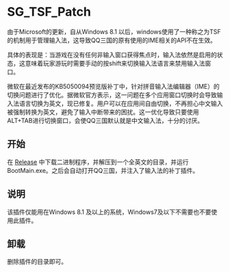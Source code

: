 # SG_TSF_Patch

由于Microsoft的更新，自从Windows 8.1 以后，windows使用了一种称之为TSF的机制用于管理输入法，这导致QQ三国的原有使用的IME相关的API不在生效。

具体的表现是：当游戏在没有任何非输入窗口获得焦点时，输入法依然是启用的状态，这意味着玩家游玩时需要手动的按shift来切换输入法语言来禁用输入法窗口。


微软在最近发布的KB5050094预览版补丁中，针对拼音输入法编辑器（IME）的切换问题进行了优化。据微软官方表示，这一问题在多个应用窗口切换时会导致输入法语言切换为英文，现已修复。用户可以在应用间自由切换，不再担心中文输入被强制转换为英文，避免了输入中断带来的困扰。这一优化导致只要使用ALT+TAB进行切换窗口，会使QQ三国默认就是中文输入法，十分的讨厌。


## 开始

在 [Release](https://github.com/wu-yafeng/SG_TSF_Patch/releases) 中下载二进制程序，并解压到一个全英文的目录，并运行 BootMain.exe。之后会自动打开QQ三国，并注入了输入法的补丁插件。

## 说明

该插件仅能用在Windows 8.1 及以上的系统，Windows7及以下不需要也不要使用此插件。

## 卸载

删除插件的目录即可。

